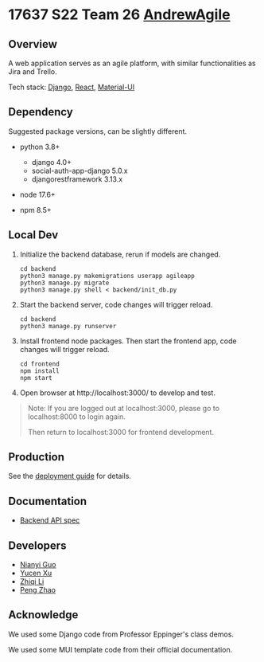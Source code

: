# 17637 S22 Team 26 [AndrewAgile](https://www.andrewagile.com/)

## Overview

A web application serves as an agile platform, with similar functionalities as Jira and Trello.

Tech stack: [Django](https://www.djangoproject.com/), [React](https://reactjs.org/), [Material-UI](https://mui.com/)

## Dependency

Suggested package versions, can be slightly different.

+ python 3.8+
  + django 4.0+
  + social-auth-app-django 5.0.x
  + djangorestframework 3.13.x
  
+ node 17.6+
+ npm 8.5+

## Local Dev

1. Initialize the backend database, rerun if models are changed.

   ```shell
   cd backend
   python3 manage.py makemigrations userapp agileapp
   python3 manage.py migrate
   python3 manage.py shell < backend/init_db.py
   ```

2. Start the backend server, code changes will trigger reload.

   ```shell
   cd backend
   python3 manage.py runserver
   ```

3. Install frontend node packages. Then start the frontend app, code changes will trigger reload.

   ```shell
   cd frontend
   npm install
   npm start
   ```

4. Open browser at http://localhost:3000/ to develop and test.

> Note: If you are logged out at localhost:3000, please go to localhost:8000 to login again.
>
> Then return to localhost:3000 for frontend development.


## Production

See the [deployment guide](deployment.md) for details.

## Documentation

+ [Backend API spec](backend/README.md)

## Developers

+ [Nianyi Guo](https://github.com/jujujulia123)
+ [Yucen Xu](https://github.com/YucenXu)
+ [Zhiqi Li](https://github.com/Angelica-Lee) 
+ [Peng Zhao](https://github.com/zp9763)

## Acknowledge

We used some Django code from Professor Eppinger's class demos.

We used some MUI template code from their official documentation.

